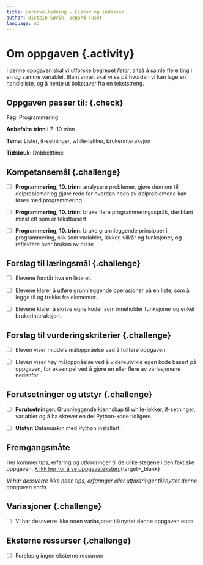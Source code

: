 ```yaml
---
title: Lærerveiledning - Lister og indekser
author: Øistein Søvik, Vegard Tuset
language: nb
---
```



# Om oppgaven {.activity}

I denne oppgaven skal vi utforske begrepet *lister*, altså å samle flere ting i
en og samme variablel. Blant annet skal vi se på hvordan vi kan lage en
handleliste, og å hente ut bokstaver fra en tekststreng.

## Oppgaven passer til: {.check}

__Fag__: Programmering

__Anbefalte trinn__:i 7.-10 trinn

__Tema__: Lister, if-setninger, while-løkker, brukerinteraksjon

__Tidsbruk__: Dobbelttime

## Kompetansemål {.challenge}

- [ ] __Programmering, 10. trinn__: analysere problemer, gjøre dem om til
  delproblemer og gjøre rede for hvordan noen av delproblemene kan løses med
  programmering

- [ ] __Programmering, 10. trinn__: bruke flere programmeringsspråk, deriblant
  minst ett som er tekstbasert

- [ ] __Programmering, 10. trinn__: bruke grunnleggende prinsipper i
  programmering, slik som variabler, løkker, vilkår og funksjoner, og reflektere
   over bruken av disse

## Forslag til læringsmål {.challenge}

- [ ] Elevene forstår hva en liste er.

- [ ] Elevene klarer å utføre grunnleggende operasjoner på en liste, som å legge
  til og trekke fra elementer.

- [ ] Elevene klarer å skrive egne koder som inneholder funksjoner og enkel
  brukerinteraksjon.

## Forslag til vurderingskriterier {.challenge}

- [ ] Eleven viser middels måloppnåelse ved å fullføre oppgaven.

- [ ] Eleven viser høy måloppnåelse ved å videreutvikle egen kode basert på
  oppgaven, for eksempel ved å gjøre en eller flere av variasjonene nedenfor.

## Forutsetninger og utstyr {.challenge}

- [ ] __Forutsetninger__: Grunnleggende kjennskap til while-løkker,
  if-setninger, variabler og å ha skrevet en del Python-kode tidligere.

- [ ] __Utstyr__: Datamaskin med Python installert.

## Fremgangsmåte

Her kommer tips, erfaring og utfordringer til de ulike stegene i den faktiske
oppgaven. [Klikk her for å se
oppgaveteksten.](../lister_og_indekser/lister_og_indekser.html){target=_blank}

_Vi har dessverre ikke noen tips, erfaringer eller utfordringer tilknyttet denne
oppgaven enda._

## Variasjoner {.challenge}

- [ ] Vi har dessverre ikke noen variasjoner tilknyttet denne oppgaven enda.

## Eksterne ressurser {.challenge}

- [ ] Foreløpig ingen eksterne ressurser
